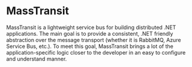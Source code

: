 # MassTransit


MassTransit is a lightweight service bus for building distributed .NET applications. The main goal is to provide a consistent, .NET friendly abstraction over the message transport (whether it is RabbitMQ, Azure Service Bus, etc.). To meet this goal, MassTransit brings a lot of the application-specific logic closer to the developer in an easy to configure and understand manner.

